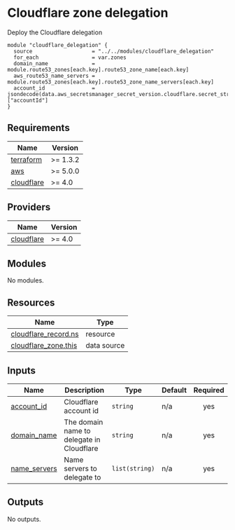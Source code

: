 # Cloudflare zone delegation

Deploy the Cloudflare delegation


```hcl
module "cloudflare_delegation" {
  source                   = "../../modules/cloudflare_delegation"
  for_each                 = var.zones
  domain_name              = module.route53_zones[each.key].route53_zone_name[each.key]
  aws_route53_name_servers = module.route53_zones[each.key].route53_zone_name_servers[each.key]
  account_id               = jsondecode(data.aws_secretsmanager_secret_version.cloudflare.secret_string)["accountId"]
}
```
<!-- BEGINNING OF PRE-COMMIT-TERRAFORM DOCS HOOK -->
## Requirements

| Name | Version |
|------|---------|
| <a name="requirement_terraform"></a> [terraform](#requirement\_terraform) | >= 1.3.2 |
| <a name="requirement_aws"></a> [aws](#requirement\_aws) | >= 5.0.0 |
| <a name="requirement_cloudflare"></a> [cloudflare](#requirement\_cloudflare) | >= 4.0 |

## Providers

| Name | Version |
|------|---------|
| <a name="provider_cloudflare"></a> [cloudflare](#provider\_cloudflare) | >= 4.0 |

## Modules

No modules.

## Resources

| Name | Type |
|------|------|
| [cloudflare_record.ns](https://registry.terraform.io/providers/cloudflare/cloudflare/latest/docs/resources/record) | resource |
| [cloudflare_zone.this](https://registry.terraform.io/providers/cloudflare/cloudflare/latest/docs/data-sources/zone) | data source |

## Inputs

| Name | Description | Type | Default | Required |
|------|-------------|------|---------|:--------:|
| <a name="input_account_id"></a> [account\_id](#input\_account\_id) | Cloudflare account id | `string` | n/a | yes |
| <a name="input_domain_name"></a> [domain\_name](#input\_domain\_name) | The domain name to delegate in Cloudflare | `string` | n/a | yes |
| <a name="input_name_servers"></a> [name\_servers](#input\_name\_servers) | Name servers to delegate to | `list(string)` | n/a | yes |

## Outputs

No outputs.
<!-- END OF PRE-COMMIT-TERRAFORM DOCS HOOK -->

<!-- BEGIN_TF_DOCS -->
<!-- END_TF_DOCS -->
